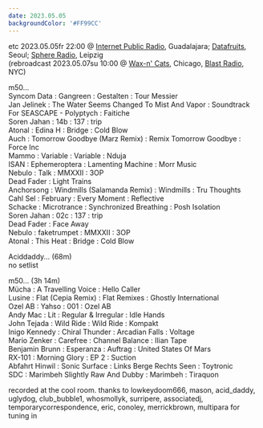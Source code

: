 ```yaml
---
date: 2023.05.05
backgroundColor: '#FF99CC'
---
```


etc 2023.05.05fr 22:00 @ [Internet Public Radio](http://www.internetpublicradio.live/), Guadalajara; [Datafruits](http://www.datafruits.fm/), Seoul; [Sphere Radio](http://www.sphere-radio.net/), Leipzig  
(rebroadcast 2023.05.07su 10:00 @ [Wax-n' Cats](http://www.twitch.tv/waxncats), Chicago, [Blast Radio](https://blastradio.com/kimochisound), NYC)  

m50...  
Syncom Data : Gangreen : Gestalten : Tour Messier  
Jan Jelinek : The Water Seems Changed To Mist And Vapor : Soundtrack For SEASCAPE - Polyptych : Faitiche  
Soren Jahan : 14b : 137 : trip  
Atonal : Edina H : Bridge : Cold Blow  
Auch : Tomorrow Goodbye (Marz Remix) : Remix Tomorrow Goodbye : Force Inc  
Mammo : Variable : Variable : Nduja  
ISAN : Ephemeroptera : Lamenting Machine : Morr Music  
Nebulo : Talk : MMXXII : 3OP  
Dead Fader : Light Trains  
Anchorsong : Windmills (Salamanda Remix) : Windmills : Tru Thoughts  
Cahl Sel : February : Every Moment : Reflective  
Schacke : Microtrance : Synchronized Breathing : Posh Isolation  
Soren Jahan : 02c : 137 : trip  
Dead Fader : Face Away  
Nebulo : faketrumpet : MMXXII : 3OP  
Atonal : This Heat : Bridge : Cold Blow  

Aciddaddy... (68m)  
no setlist  

m50... (3h 14m)  
Mücha : A Travelling Voice : Hello Caller  
Lusine : Flat (Cepia Remix) : Flat Remixes : Ghostly International  
Ozel AB : Yahso : 001 : Ozel AB  
Andy Mac : Lit : Regular & Irregular : Idle Hands  
John Tejada : Wild Ride : Wild Ride : Kompakt  
Inigo Kennedy : Chiral Thunder : Arcadian Falls : Voltage  
Mario Zenker : Carefree : Channel Balance : Ilian Tape  
Benjamin Brunn : Esperanza : Auftrag : United States Of Mars  
RX-101 : Morning Glory : EP 2 : Suction  
Abfahrt Hinwil : Sonic Surface : Links Berge Rechts Seen : Toytronic  
SDC : Marimbeh Slightly Raw And Dubby : Marimbeh : Tiraquon  

recorded at the cool room. thanks to lowkeydoom666, mason, acid\_daddy, uglydog, club\_bubble1, whosmollyk, surripere, associatedj, temporarycorrespondence, eric, conoley, merrickbrown, multipara for tuning in